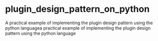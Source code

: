 # plugin_design_pattern_on_python
A practical example of implementing the plugin design pattern using the python languagea practical example of implementing the plugin design pattern using the python language
